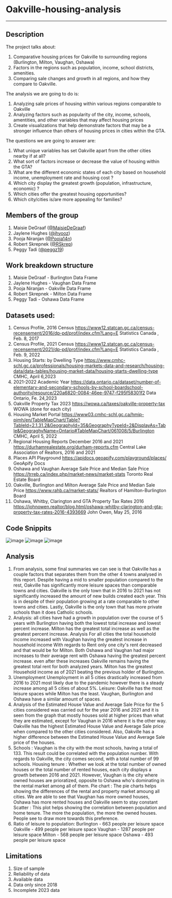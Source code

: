 # Oakville-housing-analysis
-------------------

## Description

The project talks about:

1. Comparative housing prices for Oakville to surrounding regions (Burlington, Milton, Vaughan, Oshawa)
2. Factors in the regions such as population, income, school districts, amenities.
3. Comparing sale changes and growth in all regions, and how they compare to Oakville.

The analysis we are going to do is:
1. Analyzing sale prices of housing within various regions comparable to Oakville
2. Analyzing factors such as popularity of the city, income, schools, amentities, and other variables that may affect housing prices
3. Create visualizations that help demonstrate factors that may be a stronger influence than others of housing prices in cities within the GTA.

The questions we are going to answer are:
1. What unique variables has set Oakville apart from the other cities nearby if at all?
2. What sort of factors increase or decrease the value of housing within the GTA? 
3. What are the different economic states of each city based on household income, unemployment rate and housing cost ?
4. Which city display the greatest growth (population, infrastructure, economic) ?
5. Which cities offer the greatest housing opportunities?
6. Which city/cities is/are more appealing for families?

## Members of the group
1. Maisie DeGraaf ([@MaisieDeGraaf](https://github.com/MaisieDeGraaf))
2. Jaylene Hughes ([@jhyooz](https://github.com/jhyooz))
3. Pooja Niranjan ([@Pooja14n](https://github.com/Pooja14n))
4. Robert Skrepnek ([@RSkrep](https://github.com/RSkrep))
5. Peggy Tadi ([@peggz19](https://github.com/peggz19))

   
## Work breakdown structure
1. Maisie DeGraaf - Burlington Data Frame
2. Jaylene Hughes - Vaughan Data Frame
3. Pooja Niranjan - Oakville Data Frame
4. Robert Skrepnek - Milton Data Frame
5. Peggy Tadi - Oshawa Data Frame

## Datasets used:
1. Census Profile, 2016 Census
https://www12.statcan.gc.ca/census-recensement/2016/dp-pd/prof/index.cfm?Lang=E
Statistics Canada , Feb. 8, 2017
2. Census Profile, 2021 Census
https://www12.statcan.gc.ca/census-recensement/2021/dp-pd/prof/index.cfm?Lang=E
Statistics Canada , Feb. 9, 2022
3. Housing Starts: by Dwelling Type
https://www.cmhc-schl.gc.ca/professionals/housing-markets-data-and-research/housing-data/data-tables/housing-market-data/housing-starts-dwelling-type
CMHC, April 6,2023
4. 2021-2022 Academic Year
https://data.ontario.ca/dataset/number-of-elementary-and-secondary-schools-by-school-boardschool-authority/resource/220a6820-0084-46ee-9747-f295f58301f2
Data Ontario, Fe. 24,2023
5. Oakville Property Tax 2023
https://wowa.ca/taxes/oakville-property-tax
WOWA
(done for each city)
6. Housing Market Portal
https://www03.cmhc-schl.gc.ca/hmip-pimh/en/TableMapChart/Table?TableId=2.1.31.2&GeographyId=35&GeographyTypeId=2&DisplayAs=Table&GeograghyName=Ontario#TableMapChart/061008/5/Burlington
CMHC, April 5, 2022
7. Regional Housing Reports December 2016 and 2021
https://durhamrealestate.org/durham-reports.cfm
Central Lake Association of Realtors, 2016 and 2021
8. Places API Playground
https://apidocs.geoapify.com/playground/places/
GeoApify Docs
9. Oshawa and Vaughan Average Sale Price and Median Sale Price
https://trreb.ca/index.php/market-news/market-stats
Toronto Real Estate Board
10. Oakville, Burlington and Milton Average Sale Price and Median Sale Price
https://www.rahb.ca/market-stats/
Realtors of Hamilton-Burlington Board
11. Oshawa, Whitby, Clarington and GTA Property Tax Rates 2016
https://johnowen.realtor/blog.html/oshawa-whitby-clarington-and-gta-property-tax-rates-2016-4393669
John Owen, May 25, 2016

## Code Snippits
![image](https://github.com/MaisieDeGraaf/oakville-housing-analysis/assets/144713762/bd556054-22a7-4172-8568-dff1b3b5c14c)
![image](https://github.com/MaisieDeGraaf/oakville-housing-analysis/assets/144713762/f7150cf1-1f5a-40f6-a7a3-4ab1525346c1)
![image](https://github.com/MaisieDeGraaf/oakville-housing-analysis/assets/144713762/661dc7dc-9769-45b3-9c45-78951eb05ae6)

## Analysis
1. From analysis, some final summaries we can see is that Oakville has a couple factors that separates them from the other 4 towns analysed in this report. Despite having a mid to smaller population compared to the rest, Oakville has significantly more leisure spaces than comparable towns and cities. Oakville is the only town that in 2016 to 2021 has not significantly increased the amount of new builds created each year. This is in despite of their population growing at a rate comparable to other towns and cities. Lastly, Oakville is the only town that has more private schools than it does Catholic schools.
2. Analysis: all cities have had a growth in population over the course of 5 years with Burlington having both the lowest total increase and lowest percent increase. Milton has the greatest total increase as well as the greatest percent increase.
Analysis For all cities the total household income increased with Vaughan having the greatest increase in household income With regards to Rent only one city's rent decreased and that would be for Milton. Both Oshawa and Vaughan had major increases to their average rent with Oshawa having the greatest percent increase. even after these increases Oakville remains having the greatest total rent for both analyzed years. Milton has the greatest Household income as of 2021 beating the previous holder of Burlington.
3. Unemployment
Unemployment in all 5 cities drastically increased from 2016 to 2021 most likely due to the pandemic however there is a steady increase among all 5 cities of about 5%.
Leisure:
Oakville has the most leisure spaces while Milton has the least. Vaughan, Burlington and Oshawa have a similar amount of spaces.
4. Analysis of the Estimated House Value and Average Sale Price for the 5 cities considered was carried out for the year 2016 and 2021 and it is seen from the graph that mostly houses sold at higher prices than what they are estimated, except for Vaughan in 2016 where it is the other way. Oakville has the highest Estimated House Value and Average Sale price when compared to the other cities considered. Also, Oakville has a higher difference between the Estimated House Value and Average Sale price of the houses.
5. Schools : Vaughan is the city with the most schools, having a total of 133. This result could be correlated with the population number. With regards to Oakville, the city comes second, with a total number of 99 schools.
Housing tenure : Whether we look at the total number of owned houses or the total number of rented houses, each city displays a growth between 2016 and 2021. However, Vaughan is the city where owned houses are prioratized, opposite to Oshawa who's dominating in the rental market among all of them.
Pie chart : The pie charts helps showing the differences of the rental and property market amoung all cities. We are able to see that Vaughan has more owned houses, Oshawa has more rented houses and Oakville seem to stay constant
Scatter : This plot helps showing the correlation between population and home tenure. The more the population, the more the owned houses. People see to draw more towards this preference.
6. Ratio of leisure to population:
Burlington - 663 people per leisure space
Oakville - 499 people per leisure space
Vaughan - 1287 people per leisure space
Milton - 568 people per leisure space
Oshawa - 493 people per leisure space

## Limitations
1. Size of sample
2. Reliability of data
3. Available data
4. Data only since 2018
5. Incomplete 2023 data

